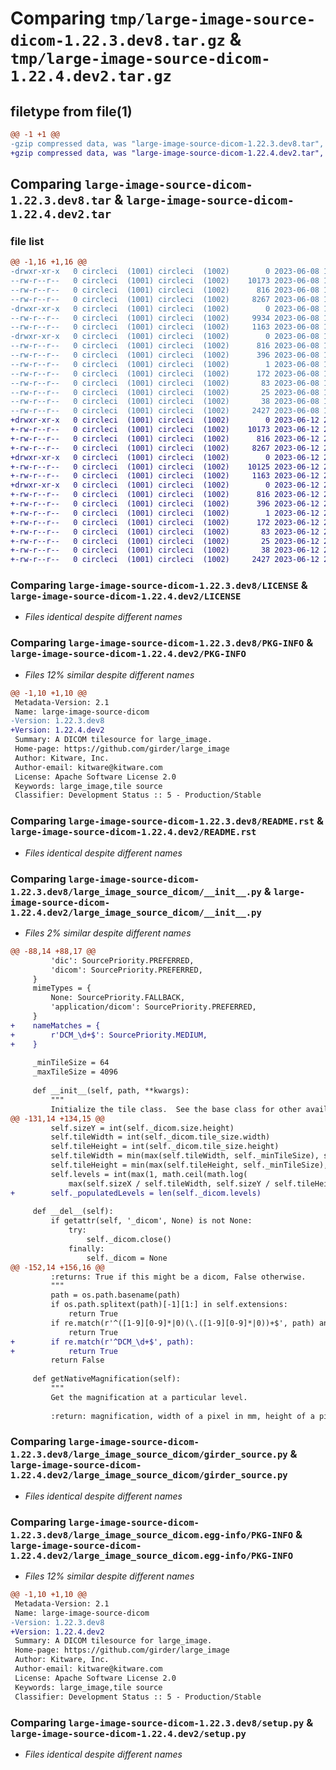 # Comparing `tmp/large-image-source-dicom-1.22.3.dev8.tar.gz` & `tmp/large-image-source-dicom-1.22.4.dev2.tar.gz`

## filetype from file(1)

```diff
@@ -1 +1 @@
-gzip compressed data, was "large-image-source-dicom-1.22.3.dev8.tar", last modified: Thu Jun  8 12:51:57 2023, max compression
+gzip compressed data, was "large-image-source-dicom-1.22.4.dev2.tar", last modified: Mon Jun 12 21:04:44 2023, max compression
```

## Comparing `large-image-source-dicom-1.22.3.dev8.tar` & `large-image-source-dicom-1.22.4.dev2.tar`

### file list

```diff
@@ -1,16 +1,16 @@
-drwxr-xr-x   0 circleci  (1001) circleci  (1002)        0 2023-06-08 12:51:57.192822 large-image-source-dicom-1.22.3.dev8/
--rw-r--r--   0 circleci  (1001) circleci  (1002)    10173 2023-06-08 12:51:56.000000 large-image-source-dicom-1.22.3.dev8/LICENSE
--rw-r--r--   0 circleci  (1001) circleci  (1002)      816 2023-06-08 12:51:57.192822 large-image-source-dicom-1.22.3.dev8/PKG-INFO
--rw-r--r--   0 circleci  (1001) circleci  (1002)     8267 2023-06-08 12:51:56.000000 large-image-source-dicom-1.22.3.dev8/README.rst
-drwxr-xr-x   0 circleci  (1001) circleci  (1002)        0 2023-06-08 12:51:57.188822 large-image-source-dicom-1.22.3.dev8/large_image_source_dicom/
--rw-r--r--   0 circleci  (1001) circleci  (1002)     9934 2023-06-08 12:51:10.000000 large-image-source-dicom-1.22.3.dev8/large_image_source_dicom/__init__.py
--rw-r--r--   0 circleci  (1001) circleci  (1002)     1163 2023-06-08 12:51:10.000000 large-image-source-dicom-1.22.3.dev8/large_image_source_dicom/girder_source.py
-drwxr-xr-x   0 circleci  (1001) circleci  (1002)        0 2023-06-08 12:51:57.188822 large-image-source-dicom-1.22.3.dev8/large_image_source_dicom.egg-info/
--rw-r--r--   0 circleci  (1001) circleci  (1002)      816 2023-06-08 12:51:57.000000 large-image-source-dicom-1.22.3.dev8/large_image_source_dicom.egg-info/PKG-INFO
--rw-r--r--   0 circleci  (1001) circleci  (1002)      396 2023-06-08 12:51:57.000000 large-image-source-dicom-1.22.3.dev8/large_image_source_dicom.egg-info/SOURCES.txt
--rw-r--r--   0 circleci  (1001) circleci  (1002)        1 2023-06-08 12:51:57.000000 large-image-source-dicom-1.22.3.dev8/large_image_source_dicom.egg-info/dependency_links.txt
--rw-r--r--   0 circleci  (1001) circleci  (1002)      172 2023-06-08 12:51:57.000000 large-image-source-dicom-1.22.3.dev8/large_image_source_dicom.egg-info/entry_points.txt
--rw-r--r--   0 circleci  (1001) circleci  (1002)       83 2023-06-08 12:51:57.000000 large-image-source-dicom-1.22.3.dev8/large_image_source_dicom.egg-info/requires.txt
--rw-r--r--   0 circleci  (1001) circleci  (1002)       25 2023-06-08 12:51:57.000000 large-image-source-dicom-1.22.3.dev8/large_image_source_dicom.egg-info/top_level.txt
--rw-r--r--   0 circleci  (1001) circleci  (1002)       38 2023-06-08 12:51:57.192822 large-image-source-dicom-1.22.3.dev8/setup.cfg
--rw-r--r--   0 circleci  (1001) circleci  (1002)     2427 2023-06-08 12:51:10.000000 large-image-source-dicom-1.22.3.dev8/setup.py
+drwxr-xr-x   0 circleci  (1001) circleci  (1002)        0 2023-06-12 21:04:44.582731 large-image-source-dicom-1.22.4.dev2/
+-rw-r--r--   0 circleci  (1001) circleci  (1002)    10173 2023-06-12 21:04:44.000000 large-image-source-dicom-1.22.4.dev2/LICENSE
+-rw-r--r--   0 circleci  (1001) circleci  (1002)      816 2023-06-12 21:04:44.582731 large-image-source-dicom-1.22.4.dev2/PKG-INFO
+-rw-r--r--   0 circleci  (1001) circleci  (1002)     8267 2023-06-12 21:04:44.000000 large-image-source-dicom-1.22.4.dev2/README.rst
+drwxr-xr-x   0 circleci  (1001) circleci  (1002)        0 2023-06-12 21:04:44.582731 large-image-source-dicom-1.22.4.dev2/large_image_source_dicom/
+-rw-r--r--   0 circleci  (1001) circleci  (1002)    10125 2023-06-12 21:03:44.000000 large-image-source-dicom-1.22.4.dev2/large_image_source_dicom/__init__.py
+-rw-r--r--   0 circleci  (1001) circleci  (1002)     1163 2023-06-12 21:03:44.000000 large-image-source-dicom-1.22.4.dev2/large_image_source_dicom/girder_source.py
+drwxr-xr-x   0 circleci  (1001) circleci  (1002)        0 2023-06-12 21:04:44.582731 large-image-source-dicom-1.22.4.dev2/large_image_source_dicom.egg-info/
+-rw-r--r--   0 circleci  (1001) circleci  (1002)      816 2023-06-12 21:04:44.000000 large-image-source-dicom-1.22.4.dev2/large_image_source_dicom.egg-info/PKG-INFO
+-rw-r--r--   0 circleci  (1001) circleci  (1002)      396 2023-06-12 21:04:44.000000 large-image-source-dicom-1.22.4.dev2/large_image_source_dicom.egg-info/SOURCES.txt
+-rw-r--r--   0 circleci  (1001) circleci  (1002)        1 2023-06-12 21:04:44.000000 large-image-source-dicom-1.22.4.dev2/large_image_source_dicom.egg-info/dependency_links.txt
+-rw-r--r--   0 circleci  (1001) circleci  (1002)      172 2023-06-12 21:04:44.000000 large-image-source-dicom-1.22.4.dev2/large_image_source_dicom.egg-info/entry_points.txt
+-rw-r--r--   0 circleci  (1001) circleci  (1002)       83 2023-06-12 21:04:44.000000 large-image-source-dicom-1.22.4.dev2/large_image_source_dicom.egg-info/requires.txt
+-rw-r--r--   0 circleci  (1001) circleci  (1002)       25 2023-06-12 21:04:44.000000 large-image-source-dicom-1.22.4.dev2/large_image_source_dicom.egg-info/top_level.txt
+-rw-r--r--   0 circleci  (1001) circleci  (1002)       38 2023-06-12 21:04:44.582731 large-image-source-dicom-1.22.4.dev2/setup.cfg
+-rw-r--r--   0 circleci  (1001) circleci  (1002)     2427 2023-06-12 21:03:44.000000 large-image-source-dicom-1.22.4.dev2/setup.py
```

### Comparing `large-image-source-dicom-1.22.3.dev8/LICENSE` & `large-image-source-dicom-1.22.4.dev2/LICENSE`

 * *Files identical despite different names*

### Comparing `large-image-source-dicom-1.22.3.dev8/PKG-INFO` & `large-image-source-dicom-1.22.4.dev2/PKG-INFO`

 * *Files 12% similar despite different names*

```diff
@@ -1,10 +1,10 @@
 Metadata-Version: 2.1
 Name: large-image-source-dicom
-Version: 1.22.3.dev8
+Version: 1.22.4.dev2
 Summary: A DICOM tilesource for large_image.
 Home-page: https://github.com/girder/large_image
 Author: Kitware, Inc.
 Author-email: kitware@kitware.com
 License: Apache Software License 2.0
 Keywords: large_image,tile source
 Classifier: Development Status :: 5 - Production/Stable
```

### Comparing `large-image-source-dicom-1.22.3.dev8/README.rst` & `large-image-source-dicom-1.22.4.dev2/README.rst`

 * *Files identical despite different names*

### Comparing `large-image-source-dicom-1.22.3.dev8/large_image_source_dicom/__init__.py` & `large-image-source-dicom-1.22.4.dev2/large_image_source_dicom/__init__.py`

 * *Files 2% similar despite different names*

```diff
@@ -88,14 +88,17 @@
         'dic': SourcePriority.PREFERRED,
         'dicom': SourcePriority.PREFERRED,
     }
     mimeTypes = {
         None: SourcePriority.FALLBACK,
         'application/dicom': SourcePriority.PREFERRED,
     }
+    nameMatches = {
+        r'DCM_\d+$': SourcePriority.MEDIUM,
+    }
 
     _minTileSize = 64
     _maxTileSize = 4096
 
     def __init__(self, path, **kwargs):
         """
         Initialize the tile class.  See the base class for other available
@@ -131,14 +134,15 @@
         self.sizeY = int(self._dicom.size.height)
         self.tileWidth = int(self._dicom.tile_size.width)
         self.tileHeight = int(self._dicom.tile_size.height)
         self.tileWidth = min(max(self.tileWidth, self._minTileSize), self._maxTileSize)
         self.tileHeight = min(max(self.tileHeight, self._minTileSize), self._maxTileSize)
         self.levels = int(max(1, math.ceil(math.log(
             max(self.sizeX / self.tileWidth, self.sizeY / self.tileHeight)) / math.log(2)) + 1))
+        self._populatedLevels = len(self._dicom.levels)
 
     def __del__(self):
         if getattr(self, '_dicom', None) is not None:
             try:
                 self._dicom.close()
             finally:
                 self._dicom = None
@@ -152,14 +156,16 @@
         :returns: True if this might be a dicom, False otherwise.
         """
         path = os.path.basename(path)
         if os.path.splitext(path)[-1][1:] in self.extensions:
             return True
         if re.match(r'^([1-9][0-9]*|0)(\.([1-9][0-9]*|0))+$', path) and len(path) <= 64:
             return True
+        if re.match(r'^DCM_\d+$', path):
+            return True
         return False
 
     def getNativeMagnification(self):
         """
         Get the magnification at a particular level.
 
         :return: magnification, width of a pixel in mm, height of a pixel in mm.
```

### Comparing `large-image-source-dicom-1.22.3.dev8/large_image_source_dicom/girder_source.py` & `large-image-source-dicom-1.22.4.dev2/large_image_source_dicom/girder_source.py`

 * *Files identical despite different names*

### Comparing `large-image-source-dicom-1.22.3.dev8/large_image_source_dicom.egg-info/PKG-INFO` & `large-image-source-dicom-1.22.4.dev2/large_image_source_dicom.egg-info/PKG-INFO`

 * *Files 12% similar despite different names*

```diff
@@ -1,10 +1,10 @@
 Metadata-Version: 2.1
 Name: large-image-source-dicom
-Version: 1.22.3.dev8
+Version: 1.22.4.dev2
 Summary: A DICOM tilesource for large_image.
 Home-page: https://github.com/girder/large_image
 Author: Kitware, Inc.
 Author-email: kitware@kitware.com
 License: Apache Software License 2.0
 Keywords: large_image,tile source
 Classifier: Development Status :: 5 - Production/Stable
```

### Comparing `large-image-source-dicom-1.22.3.dev8/setup.py` & `large-image-source-dicom-1.22.4.dev2/setup.py`

 * *Files identical despite different names*

